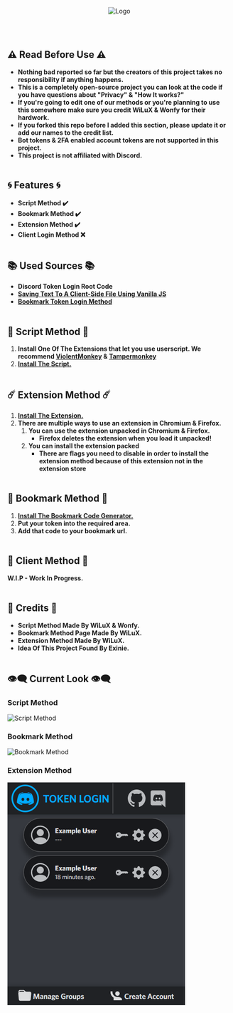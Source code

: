 <p align="center">
  <a><img src="https://raw.githubusercontent.com/WiLuX-Source/Discord-Token-Login/master/Resources/New_LogoNB.png" height="200em" alt="Logo"></a>
</p>
<br></br>

## ⚠️ Read Before Use ⚠️
- **Nothing bad reported so far but the creators of this project takes no responsibility if anything happens.**
- **This is a completely open-source project you can look at the code if you have questions about "Privacy" & "How It works?"**
- **If you're going to edit one of our methods or you're planning to use this somewhere make sure you credit WiLuX & Wonfy for their hardwork.**
- **If you forked this repo before I added this section, please update it or add our names to the credit list.**
- **Bot tokens & 2FA enabled account tokens are not supported in this project.**
- **This project is not affiliated with Discord.**
<br></br>

## 🌀 Features 🌀
- **Script Method ✔️**
- **Bookmark Method ✔️**
- **Extension Method ✔️**
- **Client Login Method ❌**
<br></br>

## 📚 Used Sources 📚
- **Discord Token Login Root Code**
- **[Saving Text To A Client-Side File Using Vanilla JS](https://robkendal.co.uk/blog/2020-04-17-saving-text-to-client-side-file-using-vanilla-js)**
- **[Bookmark Token Login Method](https://github.com/Kappador/Token-Bookmark-Login)**
<br></br>

## 📜 Script Method 📜
1. **Install One Of The Extensions that let you use userscript. We recommend [ViolentMonkey](https://violentmonkey.github.io/) & [Tampermonkey](https://www.tampermonkey.net/)**
2. **[Install The Script.](https://github.com/WiLuX-Source/Discord-Token-Login/raw/master/Token%20Login%20Script.user.js)**
<br></br>

## ☄️ Extension Method ☄️
1. **[Install The Extension.](https://github.com/WiLuX-Source/Discord-Token-Login/releases/tag/1.5)**
2. **There are multiple ways to use an extension in Chromium & Firefox.**
   1. **You can use the extension unpacked in Chromium & Firefox.**
       - **Firefox deletes the extension when you load it unpacked!**
   2. **You can install the extension packed**
       - **There are flags you need to disable in order to install the extension method because of this extension not in the extension store** 
<br></br>

## 🔖 Bookmark Method 🔖
1. **[Install The Bookmark Code Generator.](https://raw.githubusercontent.com/WiLuX-Source/Discord-Token-Login/master/Bookmark.html)**
2. **Put your token into the required area.**
3. **Add that code to your bookmark url.**
<br></br>

## 🤖 Client Method 🤖
**W.I.P - Work In Progress.**
<br></br>

## 📄 Credits 📄
- **Script Method Made By WiLuX & Wonfy.**
- **Bookmark Method Page Made By WiLuX.**
- **Extension Method Made By WiLuX.**
- **Idea Of This Project Found By Exinie.**
<br></br>

## 👁️‍🗨️ Current Look 👁️‍🗨️
### Script Method
<img src="https://raw.githubusercontent.com/WiLuX-Source/Discord-Token-Login/master/Resources/Scriptmethod.png" alt="Script Method">

### Bookmark Method
<img src="https://raw.githubusercontent.com/WiLuX-Source/Discord-Token-Login/master/Resources/Bookmarkmethod.png" alt="Bookmark Method">

### Extension Method
<img src="https://raw.githubusercontent.com/WiLuX-Source/Discord-Token-Login/master/Resources/Extensionnew.png" alt="Extension Method">
